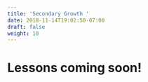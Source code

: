 ```yaml
---
title: 'Secondary Growth '
date: 2018-11-14T19:02:50-07:00
draft: false
weight: 10
---
```


# Lessons coming soon!

